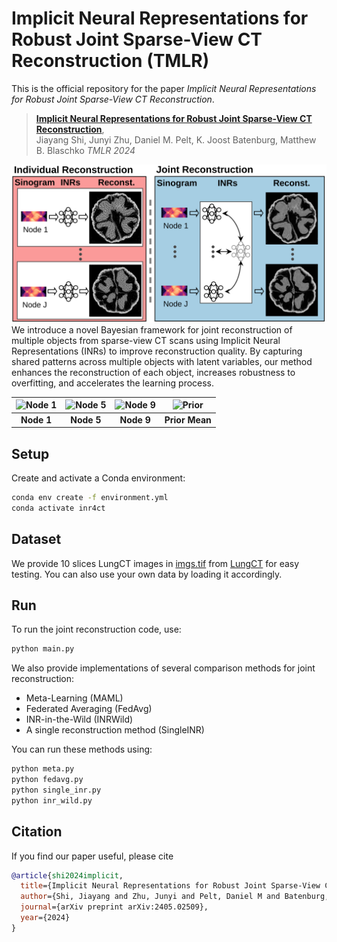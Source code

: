 # Implicit Neural Representations for Robust Joint Sparse-View CT Reconstruction (TMLR)

This is the official repository for the paper *Implicit Neural Representations for Robust Joint Sparse-View CT Reconstruction*.

> [**Implicit Neural Representations for Robust Joint Sparse-View CT Reconstruction**](https://openreview.net/forum?id=XCzuQI0oXR),  
> Jiayang Shi, Junyi Zhu, Daniel M. Pelt, K. Joost Batenburg, Matthew B. Blaschko 
> *TMLR 2024*  

![](figures/inr4jointrecon.png)
We introduce a novel Bayesian framework for joint reconstruction of multiple objects from sparse-view CT scans using Implicit Neural Representations (INRs) to improve reconstruction quality. By capturing shared patterns across multiple objects with latent variables, our method enhances the reconstruction of each object, increases robustness to overfitting, and accelerates the learning process.

| ![Node 1](figures/node0.gif) | ![Node 5](figures/node4.gif) | ![Node 9](figures/node9.gif) | ![Prior](figures/latent.gif) |
|:----------------------------:|:----------------------------:|:----------------------------:|:----------------------------:|
|        **Node 1**            |        **Node 5**            |        **Node 9**            |        **Prior Mean**             |


## Setup
Create and activate a Conda environment:
```bash
conda env create -f environment.yml
conda activate inr4ct
```
## Dataset
We provide 10 slices LungCT images in [imgs.tif](imgs.tif) from [LungCT](http://medicaldecathlon.com) for easy testing. You can also use your own data by loading it accordingly.

## Run 
To run the joint reconstruction code, use:
```bash
python main.py
```

We also provide implementations of several comparison methods for joint reconstruction:
* Meta-Learning (MAML)
* Federated Averaging (FedAvg)
* INR-in-the-Wild (INRWild)
* A single reconstruction method (SingleINR)

You can run these methods using:
```bash
python meta.py
python fedavg.py
python single_inr.py
python inr_wild.py
```

## Citation
If you find our paper useful, please cite
```bibtex
@article{shi2024implicit,
  title={Implicit Neural Representations for Robust Joint Sparse-View CT Reconstruction},
  author={Shi, Jiayang and Zhu, Junyi and Pelt, Daniel M and Batenburg, K Joost and Blaschko, Matthew B},
  journal={arXiv preprint arXiv:2405.02509},
  year={2024}
}
```